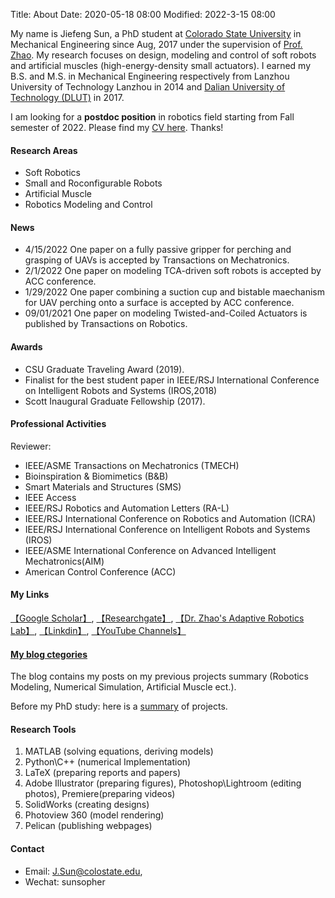 Title: About
Date: 2020-05-18 08:00
Modified: 2022-3-15 08:00

My name is Jiefeng Sun, a PhD student at [Colorado State University](https://www.engr.colostate.edu/me/) in Mechanical Engineering since Aug, 2017 under the supervision of [Prof. Zhao](https://www.engr.colostate.edu/me/dr-jianguo-zhao/). My research focuses on design, modeling and control of soft robots and artificial muscles (high-energy-density small actuators). I earned my B.S. and M.S. in Mechanical Engineering respectively from Lanzhou University of Technology Lanzhou in 2014 and [Dalian University of Technology (DLUT)](http://en.dlut.edu.cn/) in 2017. 

I am looking for a **postdoc position** in robotics field starting from Fall semester of 2022. Please find my [CV here]({static}/pdfs/CV_Jiefeng_Sun.pdf). Thanks! 


#### Research Areas
- Soft Robotics
- Small and Roconfigurable Robots
- Artificial Muscle
- Robotics Modeling and Control



#### News

- 4/15/2022 One paper on a fully passive gripper for perching and grasping of UAVs is accepted by Transactions on Mechatronics.
- 2/1/2022 One paper on modeling TCA-driven soft robots is accepted by ACC conference.
- 1/29/2022  One paper combining a suction cup and bistable maechanism for UAV perching onto a surface is accepted by ACC conference.
- 09/01/2021 One paper on modeling Twisted-and-Coiled Actuators is published by Transactions on Robotics.

#### Awards
- CSU Graduate Traveling Award (2019).
- Finalist for the best student paper in IEEE/RSJ International Conference on Intelligent Robots and Systems (IROS,2018)
- Scott Inaugural Graduate Fellowship (2017). 


#### Professional Activities
Reviewer: 

- IEEE/ASME Transactions on Mechatronics (TMECH)
- Bioinspiration & Biomimetics (B&B)
- Smart Materials and Structures (SMS)
- IEEE Access
- IEEE/RSJ Robotics and Automation Letters (RA-L)
- IEEE/RSJ International Conference on Robotics and Automation (ICRA)
- IEEE/RSJ International Conference on Intelligent Robots and Systems (IROS)
- IEEE/ASME International Conference on Advanced Intelligent Mechatronics(AIM)
- American Control Conference (ACC)



#### My Links
[【Google Scholar】](https://scholar.google.com/citations?user=fjUoHOsAAAAJ&hl=en), [【Researchgate】](https://www.researchgate.net/profile/Jiefeng_Sun2), [【Dr. Zhao's Adaptive Robotics Lab】](https://www.engr.colostate.edu/laboratories/adaptive-robotics-laboratory/), [【Linkdin】](https://www.linkedin.com/in/jiefeng-sun/), [【YouTube Channels】](https://www.youtube.com/channel/UCkeHwaZrEeFG-GXNSTONIzg)

#### [My blog ctegories](https://jiefengsun.github.io/categories.html)
The blog contains my posts on my previous projects summary (Robotics Modeling, Numerical Simulation, Artificial Muscle ect.).

Before my PhD study: here is a [summary]({filename}/category/Before_PhD.md) of projects.

#### Research Tools

1. MATLAB (solving equations, deriving models) 
1. Python\C++ (numerical Implementation)
1. LaTeX (preparing reports and papers) 
1. Adobe Illustrator (preparing figures), Photoshop\Lightroom (editing photos), Premiere(preparing videos)
1. SolidWorks (creating designs)
1. Photoview 360 (model rendering)
1. Pelican (publishing webpages)  

#### Contact
- Email: <J.Sun@colostate.edu>, 
- Wechat: sunsopher

